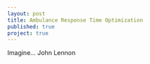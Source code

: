 ```yaml
---
layout: post
title: Ambulance Response Time Optimization
published: true
project: true
---
```


Imagine... John Lennon
